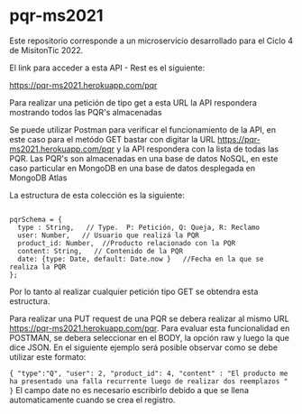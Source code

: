 # pqr-ms2021
Este repositorio corresponde a un microservicio desarrollado para el Ciclo 4 de MisitonTic 2022.

El link para acceder a esta API - Rest es el siguiente:

https://pqr-ms2021.herokuapp.com/pqr

Para realizar una petición de tipo get a esta URL la API respondera mostrando todos las PQR's almacenadas

Se puede utilizar Postman para verificar el funcionamiento de la API, en este caso para el metódo GET
bastar con digitar la URL https://pqr-ms2021.herokuapp.com/pqr y la API respondera con la lista
de todas las PQR. Las PQR's son almacenadas en una base de datos NoSQL, en este caso particular en MongoDB en una base de datos desplegada en MongoDB Atlas

La estructura de esta colección es la siguiente:

```

pqrSchema = {
  type : String,   // Type.  P: Petición, Q: Queja, R: Reclamo
  user: Number,   // Usuario que realizá la PQR
  product_id: Number,  //Producto relacionado con la PQR
  content: String,   // Contenido de la PQR
  date: {type: Date, default: Date.now }   //Fecha en la que se realiza la PQR
};

```

Por lo tanto al realizar cualquier petición tipo GET se obtendra esta estructura.

 Para realizar una PUT request de una PQR se debera realizar al mismo URL
 https://pqr-ms2021.herokuapp.com/pqr. Para evaluar esta funcionalidad en POSTMAN, se debera seleccionar
 en el BODY, la opción raw y luego la que dice JSON. En el siguiente ejemplo será posible observar
 como se debe utilizar este formato:

`
 {
    "type":"Q",
    "user": 2,
    "product_id": 4,
    "content" : "El producto me ha presentado una falla recurrente luego de realizar dos reemplazos "
}
`
El campo date no es necesario escribirlo debido a que se llena automaticamente cuando se crea el registro.
